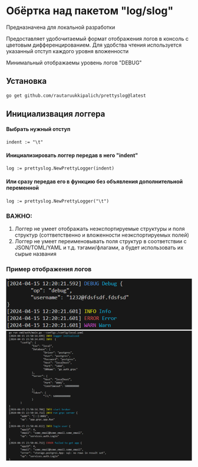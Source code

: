# Обёртка над пакетом "log/slog"

Предназначена для локальной разработки

Предоставляет удобочитаемый формат отображения логов в консоль с цветовым  дифференцированием. Для удобства чтения используется указанный отступ каждого уровня вложенности

Минимальный отображаемы уровень логов "DEBUG"

## Установка
```sh
go get github.com/rautaruukkipalich/prettyslog@latest
```

## Инициализвация логгера

#### Выбрать нужный отступ
```
indent := "\t"
```

#### Инициализировать логгер передав в него "indent"
```
log := prettyslog.NewPrettyLogger(indent)
```
#### Или сразу передав его в функцию без объявления дополнительной переменной
```
log := prettyslog.NewPrettyLogger("\t")
```

### ВАЖНО:

1) Логгер не умеет отображать неэкспортируемые структуры и поля структур (соттветственно и вложенности неэкспортируемых полей)
2) Логгер не умеет переименовывать поля структур в соответствии с JSON/TOML/YAML и т.д. тэгами/флагами, а будет использовать их сырые названия 

### Пример отображения логов
![alt img1](https://github.com/rautaruukkipalich/prettyslog/blob/main/img/11.PNG?raw=true)
![alt img2](https://github.com/rautaruukkipalich/prettyslog/blob/main/img/22.PNG?raw=true)

